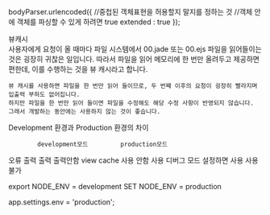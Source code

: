 bodyParser.urlencoded({
    //중첩된 객체표현을 허용할지 말지를 정하는 것
    //객체 안에 객체를 파싱할 수 있게 하려면 true
    extended : true
});

뷰캐시<br>
    사용자에게 요청이 올 때마다 파일 시스템에서 00.jade 또는 00.ejs 파일을 읽어들이는 것은 굉장히 귀찮은 일입니다.
    따라서 파일을 읽어 메모리에 한 번만 올려두고 제공하면 편한데, 이를 수행하는 것을 뷰 캐시라고 합니다.

    뷰 캐시를 사용하면 파일을 한 번만 읽어 들이므로, 두 번째 이후의 요청이 굉장히 빨라지며 입출력 부하도 없어집니다.
    하지만 파일을 한 번만 읽어 들이면 파일을 수정해도 해당 수정 사항이 반영되지 않습니다. 그래서 개발하는 동안에는 사용하지 않는 것이 좋습니다.

Development 환경과 Production 환경의 차이

            development모드         production모드
오류 출력   출력                     출력안함
view cache  사용 안함                사용
디버그 모드 설정하면 사용             사용 불가

export NODE_ENV = development
SET NODE_ENV = production

app.settings.env = 'production';